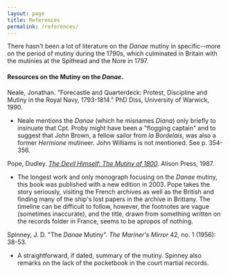 ```yaml
---
layout: page
title: References
permalink: /references/
---
```


There hasn't been a lot of literature on the *Danae* mutiny in specific--more on the period of mutiny during the 1790s, which culminated in Britain with the mutinies at the Spithead and the Nore in 1797.

#### Resources on the Mutiny on the *Danae*.

Neale, Jonathan. "Forecastle and Quarterdeck: Protest, Discipline and Mutiny in the Royal Navy, 1793-1814." PhD Diss, University of Warwick, 1990.

- Neale mentions the *Danae* (which he misnames *Diana*) only briefly to insinuate that Cpt. Proby might have been a "flogging captain" and to suggest that John Brown, a fellow sailor from *la Bordelais*, was also a former *Hermione* mutineer. John Williams is not mentioned. See p. 354-356.

Pope, Dudley. [*The Devil Himself: The Mutiny of 1800*](https://archive.org/details/devilhimselfmuti0000pope_b2a7). Alison Press, 1987.

- The longest work and only monograph focusing on the *Danae* mutiny, this book was published with a new edition in 2003. Pope takes the story seriously, visiting the French archives as well as the British and finding many of the ship's lost papers in the archive in Brittany. The timeline can be difficult to follow, however, the footnotes are vague (sometimes inaccurate), and the title, drawn from something written on the records folder in France, seems to be apropos of nothing.

Spinney, J. D. "The *Danae* Mutiny". *The Mariner's Mirror* 42, no. 1 (1956): 38-53.

- A straightforward, if dated, summary of the mutiny. Spinney also remarks on the lack of the pocketbook in the court martial records.

